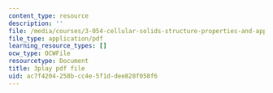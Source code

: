 ```yaml
---
content_type: resource
description: ''
file: /media/courses/3-054-cellular-solids-structure-properties-and-applications-spring-2015/ac7f4204258bcc4e5f1ddee828f058f6_tdj84EV7BI.pdf
file_type: application/pdf
learning_resource_types: []
ocw_type: OCWFile
resourcetype: Document
title: 3play pdf file
uid: ac7f4204-258b-cc4e-5f1d-dee828f058f6
---
```

